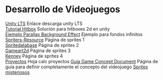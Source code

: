 # Desarrollo de Videojuegos
[Unity LTS](https://unity.com/releases/editor/qa/lts-releases) Enlace descarga unity LTS\
[Tutorial Hitbox](https://www.youtube.com/watch?v=ryQNzmge7mo) Solución para hitboxes 2d en unity\
[Ejemplo Parallax Background Effect](https://www.youtube.com/watch?v=wBol2xzxCOU) Ejemplo para fondos infinitos\
[Spriters-Resource](https://www.spriters-resource.com/) Página de sprites 1\
[Spritedatabase](https://spritedatabase.net/) Página de sprites 2\
[Gameart2d](https://www.gameart2d.com/) Página de sprites 3\
[Kenney](https://www.kenney.nl/) Página de sprites 4\
[Proyectos](https://docs.google.com/spreadsheets/d/1X62XtZecLYehafeJA7wjOIDANu7_w0SoexsdRrZXtt8/edit#gid=0) Hoja calc proyectos
[Guía Game Concept Document](https://www.rubensolerferrer.com/guia-para-crear-un-game-design-document/) Página de guía para definir completamente el concepto del videojuego
[Sprites misteriosos](https://drive.google.com/drive/folders/1lx02_w9TFTYdR3aggI1gbXcLr69roaNV)
